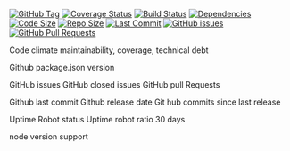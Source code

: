 [![GitHub Tag](https://img.shields.io/github/tag/expressjs/express.svg)](https://github.com/njhoffman/better-musician-api)
[![Coverage Status](https://coveralls.io/repos/github/njhoffman/better-musician-api/badge.svg?branch=master)](https://coveralls.io/github/njhoffman/better-musician-api?branch=master)
[![Build Status](https://img.shields.io/travis/:user/:repo.svg)](https://github.com/njhoffman/better-musician-api)
[![Dependencies](https://img.shields.io/david/:user/:repo.svg)](https://github.com/njhoffman/better-musician-api)
[![Code Size](https://img.shields.io/github/languages/code-size/badges/shields.svg)]([![](https://img.shields.io/librariesio/github/phoenixframework/phoenix.svg)](https://github.com/njhoffman/better-musician-api))
[![Repo Size](https://img.shields.io/github/repo-size/badges/shields.svg)](https://github.com/njhoffman/better-musician-api)
[![Last Commit](https://img.shields.io/github/last-commit/google/skia.svg)](https://github.com/njhoffman/better-musician-api)
[![GitHub issues](https://img.shields.io/github/issues/badges/shields.svg)](https://github.com/njhoffman/better-musician-api)
[![GitHub Pull Requests](https://img.shields.io/github/issues-pr/cdnjs/cdnjs.svg)](https://github.com/njhoffman/better-musician-api)


Code climate maintainability, coverage, technical debt

Github package.json version

GitHub issues
GitHub closed issues
GitHub pull Requests

Github last commit
Github release date
Git hub commits since last release

Uptime Robot status
Uptime robot ratio 30 days

node version support

